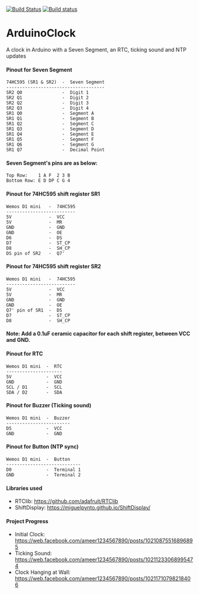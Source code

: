 [![Build Status](https://travis-ci.org/ameer1234567890/ArduinoClock.svg?branch=master)](https://travis-ci.org/ameer1234567890/ArduinoClock) [![Build status](https://ci.appveyor.com/api/projects/status/m8t5kg7jovf9r3ih/branch/master?svg=true)](https://ci.appveyor.com/project/ameer1234567890/arduinoclock/branch/master)

# ArduinoClock
A clock in Arduino with a Seven Segment, an RTC, ticking sound and NTP updates

#### Pinout for Seven Segment
```
74HC595 (SR1 & SR2)  -  Seven Segment
-------------------------------------
SR2 Q0               -  Digit 1
SR2 Q1               -  Digit 2
SR2 Q2               -  Digit 3
SR2 Q3               -  Digit 4
SR1 Q0               -  Segment A
SR1 Q1               -  Segment B
SR1 Q2               -  Segment C
SR1 Q3               -  Segment D
SR1 Q4               -  Segment E
SR1 Q5               -  Segment F
SR1 Q6               -  Segment G
SR1 Q7               -  Decimal Point
```

#### Seven Segment's pins are as below:
```
Top Row:    1 A F  2 3 B
Bottom Row: E D DP C G 4
```

#### Pinout for 74HC595 shift register SR1
```
Wemos D1 mini   -  74HC595
--------------------------
5V              -  VCC
5V              -  MR
GND             -  GND
GND             -  OE
D6              -  DS
D7              -  ST_CP
D8              -  SH_CP
DS pin of SR2   -  Q7'
```

#### Pinout for 74HC595 shift register SR2
```
Wemos D1 mini   -  74HC595
--------------------------
5V              -  VCC
5V              -  MR
GND             -  GND
GND             -  OE
Q7' pin of SR1  -  DS
D7              -  ST_CP
D8              -  SH_CP
```

#### Note: Add a 0.1uF ceramic capacitor for each shift register, between VCC and GND.

#### Pinout for RTC
```
Wemos D1 mini  -  RTC
---------------------
5V             -  VCC
GND            -  GND
SCL / D1       -  SCL
SDA / D2       -  SDA
```

#### Pinout for Buzzer (Ticking sound)
```
Wemos D1 mini  -  Buzzer
------------------------
D5             -  VCC
GND            -  GND
```

#### Pinout for Button (NTP sync)
```
Wemos D1 mini  -  Button
----------------------------
D0             -  Terminal 1
GND            -  Terminal 2
```

#### Libraries used
* RTClib: https://github.com/adafruit/RTClib
* ShiftDisplay: https://miguelpynto.github.io/ShiftDisplay/

#### Project Progress
* Initial Clock: https://web.facebook.com/ameer1234567890/posts/10210875516896895
* Ticking Sound: https://web.facebook.com/ameer1234567890/posts/10211233068995474
* Clock Hanging at Wall: https://web.facebook.com/ameer1234567890/posts/10211710798218406
